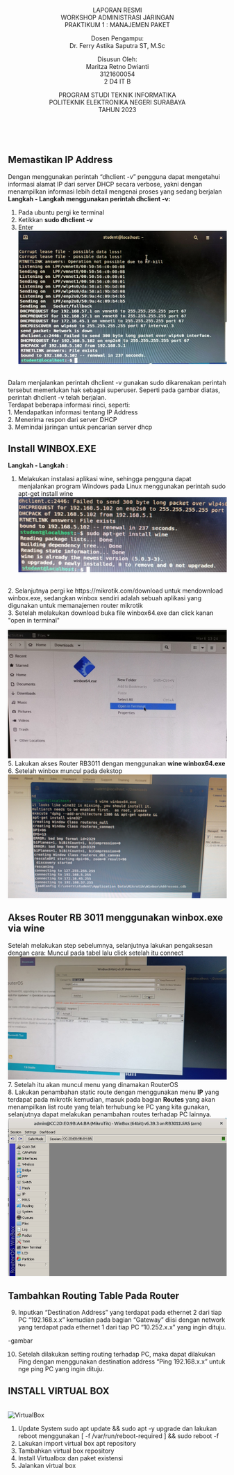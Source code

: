 <p align=center>
LAPORAN RESMI <br>
WORKSHOP ADMINISTRASI JARINGAN </br>
PRAKTIKUM 1 : MANAJEMEN PAKET

<p align=center>
Dosen Pengampu:<br>
Dr. Ferry Astika Saputra ST, M.Sc	

<p align=center>
Disusun Oleh:<br>
Maritza Retno Dwianti
<br> 3121600054
<br> 2 D4 IT B

<p align=center>
PROGRAM STUDI TEKNIK INFORMATIKA<br>
POLITEKNIK ELEKTRONIKA NEGERI SURABAYA<br>
TAHUN 2023
</p>
<br><br><br>

## Memastikan IP Address
Dengan menggunakan perintah “dhclient -v” pengguna dapat mengetahui informasi alamat IP dari server DHCP secara verbose, yakni dengan menampilkan informasi lebih detail mengenai proses yang sedang berjalan <br>
**Langkah - Langkah menggunakan perintah dhclient -v:**<br>
1. Pada ubuntu pergi ke terminal<br>
2. Ketikkan **sudo dhclient -v**<br>
3. Enter
![g1](p2/sudo_dhclient.jpg)
<br>
Dalam menjalankan perintah dhclient -v gunakan sudo dikarenakan perintah tersebut memerlukan hak sebagai superuser. Seperti pada gambar diatas, perintah dhclient -v telah berjalan.<br>
Terdapat beberapa informasi rinci, seperti:<br>
1. Mendapatkan informasi tentang IP Address<br>
2. Menerima respon dari server DHCP<br>
3. Memindai jaringan untuk pencarian server dhcp<br>

## Install WINBOX.EXE
**Langkah - Langkah :** <br>
1. Melakukan instalasi aplikasi wine, sehingga pengguna dapat menjalankan program Windows pada Linux menggunakan perintah sudo apt-get install wine
![g2](p2/sudo_apt-get_install_wine.jpg)
<br>
2. Selanjutnya pergi ke https://mikrotik.com/download untuk mendownload winbox.exe, sedangkan winbox sendiri adalah sebuah aplikasi yang digunakan untuk memanajemen router mikrotik<br>
3. Setelah melakukan download buka file winbox64.exe dan click kanan "open in terminal" <br>

![g3](p2/repo.jpg)
<br>
5. Lakukan akses Router RB3011 dengan menggunakan **wine winbox64.exe**<br>
6. Setelah winbox muncul pada dekstop<br>
![g4](p2/winboxexe.jpeg)

## Akses Router RB 3011 menggunakan winbox.exe via wine
Setelah melakukan step sebelumnya, selanjutnya lakukan pengaksesan dengan cara:
Muncul pada tabel lalu click setelah itu connect<br>
![g4](p2/connect.jpeg)
7. Setelah itu akan muncul menu yang dinamakan RouterOS<br>
8. Lakukan penambahan static route dengan menggunakan menu **IP** yang terdapat pada mikrotik kemudian, masuk pada bagian **Routes** yang akan menampilkan list route yang telah terhubung ke PC yang kita gunakan, selanjutnya dapat melakukan penambahan routes terhadap PC lainnya.<br>
![g4](p2/PergiKeIP.jpeg)
## Tambahkan Routing Table Pada Router
9. Inputkan “Destination Address” yang terdapat pada ethernet 2 dari tiap PC “192.168.x.x” kemudian pada bagian “Gateway” diisi dengan network yang terdapat pada ethernet 1 dari tiap PC “10.252.x.x” yang ingin dituju.<br>

-gambar

10. Setelah dilakukan setting routing terhadap PC, maka dapat dilakukan Ping dengan menggunakan destination address “Ping 192.168.x.x” untuk nge ping PC yang ingin dituju.<br>

## INSTALL VIRTUAL BOX
<br>![VirtualBox](p2/v1&v2.jpg)<br>
1. Update System sudo apt update && sudo apt -y upgrade dan lakukan reboot menggunakan [ -f /var/run/reboot-required ] && sudo reboot -f
2. Lakukan import virtual box apt repository
3. Tambahkan virtual box repository
4. Install Virtualbox dan paket existensi
5. Jalankan virtual box
